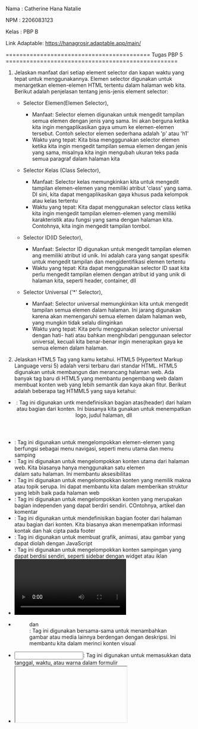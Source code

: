 Nama : Catherine Hana Natalie

NPM : 2206083123

Kelas : PBP B

Link Adaptable: https://hanagrosir.adaptable.app/main/

========================================== Tugas PBP 5 ==================================================

1. Jelaskan manfaat dari setiap element selector dan kapan waktu yang tepat untuk menggunakannya.
   Elemen selector digunakan untuk menargetkan elemen-elemen HTML tertentu dalam halaman web kita. Berikut adalah penjelasan tentang jenis-jenis element selector:

   - Selector Elemen(Elemen Selector),

     - Manfaat: Selector elemen digunakan untuk mengedit tampilan semua elemen dengan jenis yang sama. Ini akan berguna ketika kita ingin mengaplikasikan gaya umum ke elemen-elemen tersebut. Contoh selector elemen sederhana adalah 'p' atau 'h1'
     - Waktu yang tepat: Kita bisa mengggunakan selector elemen ketika kita ingin mengedit tampilan semua elemen dengan jenis yang sama, misalnya kita ingin mengubah ukuran teks pada semua paragraf dalam halaman kita

   - Selector Kelas (Class Selector),

     - Manfaat: Selector kelas memungkinkan kita untuk mengedit tampilan elemen-elemen yang memiliki atribut 'class' yang sama. DI sini, kita dapat mengaplikasikan gaya khusus pada kelompok atau kelas tertentu
     - Waktu yang tepat: Kita dapat menggunakan selector class ketika kita ingin mengedit tampilan elemen-elemen yang memiliki karakteristik atau fungsi yang sama dengan halaman kita. Contohnya, kita ingin mengedit tampilan tombol.

   - Selector ID(ID Selector),

     - Manfaat: Selector ID digunakan untuk mengedit tampilan elemen ang memiliki atribut id unik. Ini adalah cara yang sangat spesifik untuk mengedit tampilan dan mengidentifikasi elemen tertentu
     - Waktu yang tepat: Kita dapat menggunakan selector ID saat kita perlu mengedit tampilan elemen dengan atribut id yang unik di halaman kita, seperti header, container, dll

   - Selector Universal ('\*' Selector),
     - Manfaat: Selector universal memungkinkan kita untuk mengedit tampilan semua elemen dalam halaman. Ini jarang digunakan karena akan memengaruhi semua elemen dalam halaman web, yang mungkin tidak selalu diinginkan
     - Waktu yang tepat: Kita perlu menggunakan selector universal dengan hati- hati atau bahkan menghibdari penggunaan selector universal, kecuali kita benar-benar ingin menerapkan gaya ke semua elemen dalam halaman.

2. Jelaskan HTML5 Tag yang kamu ketahui.
   HTML5 (Hypertext Markup Language versi 5) adalah versi terbaru dari standar HTML. HTML5 digunakan untuk membangun dan merancang halaman web. Ada banyak tag baru di HTML5 yang membantu pengembang web dalam membuat konten web yang lebih semantik dan kaya akan fitur. Berikut adalah beberapa tag HTMML5 yang saya ketahui:

- <header>: Tag ini digunakan untk mendefinisikan bagian atas(header) dari halam atau bagian dari konten. Ini biasanya kita gunakan untuk menempatkan logo, judul halaman, dll
- <nav>: Tag ini digunakan untuk mengelompokkan elemen-elemen yang berfungsi sebagai menu navigasi, seperti menu utama dan menu samping
- <main>: Tag ini digunakan untuk mengelompokkan konten utama dari halaman web. Kita biasanya hanya menggunakan satu elemen <main> dalam satu halaman. Ini membantu aksesibilitas
- <section>: Tag ini digunakan untuk mengelompokkan konten yang memilik makna atau topik serupa. Ini dapat membantu kita dalam memberikan struktur yang lebih baik pada halaman web
- <article>: Tag ini digunakan untuk mengelompokkan konten yang merupakan bagian independen yang dapat berdiri sendiri. COntohnya, artikel dan komentar
- <footer>: Tag ini digunakan untuk mendefinisikan bagian footer dari halaman atau bagian dari konten. Kita biasanya akan menempatkan informasi kontak dan hak cipta pada footer
- <canvas>: Tag ini digunakan untuk membuat grafik, animasi, atau gambar yang dapat diolah dengan JavaScript
- <aside>: Tag ini digunakan untuk mengelompokkan konten sampingan yang dapat berdisi sendiri, seperti sidebar dengan widget atau iklan
- <video> dan <audio>: Tag ini digunakan untuk menanamkan dan mengendalikan file video dan audio di halaman web kita
- <figure> dan <figcaption>: Tag ini digunakan bersama-sama untuk menambahkan gambar atau media lainnya berdengan dengan deskripsi. Ini membantu kita dalam merinci konten visual
- <input type='date/time/color'>: Tag ini digunakan untuk memasukkan data tanggal, waktu, atau warna dalam formulir
- <iframe>: Tag ini digunakan untuk menanamkan konten dari sumber eksternal, seperti video Youtube
- <progress> dan <meter>: Tag ini digunakan untuk menampilkan informasi mengenai kemajuan, seperti status pengiriman file
- <datalist>: Tag ini digunakan untuk membuat daftar opsi yang akan muncul saat user mulai mengetik di dalam input
- <details> dan <summary>: Tag ini digunakan untuk membuat konten yang dapat dijatuhkan atau diperluas, contohnya daftar isian

3. Jelaskan perbedaan antara margin dan padding.
   Margin dan padding digunakan untuk mengatur tata letak dan ruang antara elemen-elemen HTML di halaman web. Berikut adalah perbedaan antara margin dan padding

- Definisi,

  - Margin: Margin adalah jarak antara elemen dan elemen-elemen di sekitarnya di luar batas elemen tersebut
  - Padding: Padding adalah jarak antara batas elemen dan kontennya di dalam elemen tersebut

- Pengaruhnya terhadap elemen sendiri,

  - Margin: Margin memengaruhi seberapa jauh elemen tersebut dari elemen-elemen lain dari sekitarnya. Margin tidak memengaruhi tampilan atau tata letak elemen itu sendiri.
  - Padding: Padding memengaruhi tampilan elemen itu sendiri dengan menambahkan ruang di antara batas elemen dan kontennya

- Ruangan,
  - Margin: Margin memberikan ruang di luar elemen sehingga ini akan memengaruhi jarak antara elemen dan elemen-elemen lain di sekitarnya
  - Padding: Padding memberikan ruang di dalam elemen, ini memengaruhi jarak antara konten dan batas elemen

4. Jelaskan perbedaan antara framework CSS Tailwind dan Bootstrap. Kapan sebaiknya kita menggunakan Bootstrap daripada Tailwind, dan sebaliknya?
   Tailwind dan Bootstrap adalah dua framework CSS yang populer digunakan dalam pengembangan web. Berikut adalah perbedaan antara kedua framework CSS tersebut:

- Filosofi Desain,

  - Bootstrap: Bootstrap memiliki desain yang lebih baku dan sudah siap pakai. Kita bisa langsung mendapatkan komponen yang telah dirancang dengan baik yang memiliki gaya visual yang konsisten. Bootstrap menyediakan tema default yang dapat digunakan secara langsung
  - Tailwind: Taiwind lebih fleksibel dan berfokus pada 'utility first' CSS. Ini berarti kita perlu membangun desain kita sendiri dengna menggabungkan kelas-kelas utilitas CSS untuk mengatur tampilan elemen. Tailwind memberikan kita kendali lebih besar atas desain kita. Kita perlu merancang komponen kita sendiri

- Kustomisasi,

  - Bootstrap: Bootstrap memiliki opsi kustomisasi yang terbatas. Kita dapat menyesuaikan beberapa aspek tampilan dengan mengganti variabel SAss atau menggunakan alat kustomisasi online dari mereka sendiri
  - Taiwind: Tailwind sangat mudah disesuaikan. Kita dapat membuat tampilan yang benar-benar unik dengan menentukan kelas-kelas utilitas yang kita inginkan. Kita juga dapat menyesuaikan konfigurasi Tailwind secara detail

- Ukuran,

  - Bootstrap: Bootstrap memiliki ukuran yang lebih besar karena Bootstrap mengandung banyak komponen bawaan dan gaya yang sudah ada
  - Tailwing: Tailwind memiliki ukuran yang lebih kecil karena Tailwind hanya menyediakan kelas-kelas utilitas yang kita gunakan

- Kurva pembelajaran,

  - Bootstrap: Bootstrap lebih mudah untuk digunakan oleh pemula karena kita tidak perlu menulis banyak kode CSS khusus. Kita dapat mulai dengan cepat menggunakan komponen=komponen Bootstrap yang sudah ada
  - Tailwind: Untuk memahami Tailwind, kita memerlukan waktu yang lebih banyak. Biasanya Tailwind membutuhkan penulisan HTML yang lebih banyak untuk mengatur tampilan yang menggunakan kelas-kelas utilitas.

- Kasus penggunaan,
  - Bootstrap: Bootstrap sebaikan digunakan ketika kita membutuhkan desain yang siap pakai dengan gaya visual yang konsisten. Kita juga bisa memakai ini saat kita ingin membangun situs web dengan cepat tanpa banyak menuis kode yang perlu kustomisasi. Dan saat kita tidak memerlukan tingkat kustomisasi yang tinggi
  - Tailwind: Tailwind sebaiknya digunakan ketika kita membutuhkan kendali penuk atas desain kita sendiri dan ingin membuat tampulan yang unik. Kita juga bisa menggunakan ini saat kita memerlukan fleksibilitas tinggi dalam mengatur tampilan elemen-elemen dan kita nyaman dengan pemrograman kelas utilitas CSS.

5. Jelaskan bagaimana cara kamu mengimplementasikan checklist di atas secara step-by-step (bukan hanya sekadar mengikuti tutorial).

- Menambahkan Bootstrap ke dalam aplikasi dengan cara memasukkan tag dan link CSS dan JS ke dalam file base.html di templates
- Membuat fungsi edit produk di file views.py di main dengan parameter request dan id.
- Mendesign tampilan edit produk dengan membuat dile edit_product.html dan menggunakan CSS dan HTML di satu file
- import fungsi edit_product ke urls.py di main
- Menambahkan path url edit produk ke urlpatterns
- Menambahkan kode untuk menampilkan tombol edit produk di main.html
- Mendesign main.html, registration.html, create_product.html, dan login.html dengan CSS dan HTML di dalam satu file
- Design yang saya pakai ada card, table, dll.
- Menambahkan fitur delete product seperti langkah-langkah menambahkan fitur edit , tetapi saya tidak membuat fungsi baru, saya hanya memasukkan kodenya ke dalam fungsi show_main

========================================= Selesai Tugas PBP 5 ==========================================

========================================== Tugas PBP 4 ==================================================

1. Apa itu Django UserCreationForm, dan jelaskan apa kelebihan dan kekurangannya?

Django adalah framework web Python yang ada untuk memudahkan pembuatan user baru dalam aplikasi web yang kita kembangkan. Django UserCreationForm adalah sebuah formulir yang disediakan oleh Django. formulir ini dirancang untuk mengelola proses pendaftaran user dan menciptakan objek "User" dalam basis data website yang kita kembangkan. Formulir ini digunakan dalam kombinasi dengan modul "django.contrib.auth" yang membuat kita mampu untuk mengelola otoritasi dan autentikasi user.

Berikut adalah kelebihan dari Django UserCreationForm"

- Validasi otomatis: Saat user memberikan masukan atau input, formulir (form) ini akan melakukan validasi otomatis sehingga kita dapat memastikan bahwa data user yang dimasukkan sesuai dengan kebutuhan. Contohnya adalah saat user memasukkan input email, maka email harus unik.
- Mudah digunakan: Formulir ini sudah disediakan oleh Django dan sudah diintegrasikan dengan baik dalam kerangka kerja, sehingga kita tidak perlu membuatnya dari awal lagi.
- Integrasi dengan basis data: Formulir ini dapat mengambil data user diinput dan menyimpannya ke dalam basis data. FOrmulir ini juga bisa membuat user baru tanpe perlu menulis kode SQL atau berinteraksi secara langsung dengan basis data.
- Mudah di custom: UserCreationForm dapat kita ubah sesuai dengan kebutuhan aplikasi kita, misalnya dengna menambahkan atau menghapus bidang-bidang tambahan atau melakukan validasi tambahan.

Berikut Kekurangan dari UserCreationForm:

- Tidak terlalu fleksibel: Bisa saja aplikasi kita tidak cocok sepenuhnya dengan struktur yang disediakan oleh UserCreationForm. Dalam kasus ini, Kita perlu menulis formulir pendaftaran yang sudah kita sesuaikan.
- Fitur yang terbatas" Dalam beberapa kasus, kita mungkin memerlukan formulir pendaftaran yang lebih kompleks dengan bidang tambahan, seperti data profil user. Dalam hal ini, kita perlu menyesuaikan formulir atau membuat formulir khusus
- Tampilan bawaan formulir sederhana: Formulir hanya memberikan tampilan sederhana untuk pendaftaran user. Kita perlu UserCreationForm dengan HTML dan CSS khusus jika kita mau memiliki tampilan formulir yang menarik atau kompleks.

2. Apa perbedaan antara autentikasi dan otorisasi dalam konteks Django, dan mengapa keduanya penting?

Autentikasi adalah proses memvetivikasi identitas user yang mencoba untuk mengakses sistem. Otorisasi adalah suatu batasan untuk mengakses bagian menu tertentu pada sistem informasi. Otoriasi menentukan apa saja yang dapat dilakukan oleh user di dalam sistem. Proses otorisasi terjadi setelah proses autentikasi Berikut adalah perbedaan antara autentikasi dan otorisasi:

- Prinsip
  - Autentikasi: berguna sebagai alat untuk melakukan verifikasi data pengguna dalam memberikan izin kepada sistem.
  - Otorisasi: penentuan tentang siapa saya yang dapat atau harus mengakses menu apa saja
- Proses
  - Autentikasi: Di sini, user yang diverifikasi
  - Otorisasi: Di sini daftar pada akses user yang di validasi
- Urutan proses
  - Autentikasi: Proses ini pertama berjalan
  - Otoritasi: Proses ini terjadi setelah dilakukan proses autentikasi
- Penentu akses
  - Autentikasi: Pada proses ini, identitas seseorang ditentukan dari data yang menggunakan bantuan ID user serta kata sandi mereka
  - Otorisasi: Pada proses ini, sistem otorisasi yang memutuskan hak akses yang dimiliki oleh tiap user

Otorisasi sangat penting dalam konteks Django karena proses ini memastikan bahwa user hanya dapat melakukan tindakan atau memiliki akses yang diizinkan oleh sistem. Hal ini akan mencegah pengguna melakukan tindakan yang tidak diizinkan, misalnya pengguna tidak diizinkan untuk mengganti tampilan html dan css dari semua websitenya. Autentikasi penting di kontek Django karena proses ini memastikan bahwa hanya user yang sah yang dapat mengakses sitem, misalnya dengan memasukkan user dan kata sandi yang benar. Kedua sistem ini penting karena dapat menjaga keamanan sistem, membantu memenuhi kewajiban untuk melindungi akses ke data-data sensitif, dan membantu mengelola akses yang dapat mencegah penyalahgunaan akses.

3. Apa itu cookies dalam konteks aplikasi web, dan bagaimana Django menggunakan cookies untuk mengelola data sesi pengguna?

Dalam konteks aplikasi web, cookies adalah file teks kecil yang disimpan di sisi client(browser) saat kita mengunjungi sebuah situs web. Cookies ini akan digunakan untuk menyimpan informasi dan data tertentu yang berkaitan dengan interaksi user dengan situs web yang dikunjungi. Django menggunakan cookies untuk mengelolas data sesi user. Django menyediakan dukungan penuh untuk sesi anonim. Berikut cara Django menggunakan cookies:

- Identifikasi pengguna: server Django membuat cookie yang unik dan mengirimkannya ke browser user saat user pertama kali mengungjungi situs web tersebut. Cookie ini berisi informasi yang membantu server mengidentifikasi user tertentu ketika mereka kembali ke situs web
- Penyimpanan data sesi: Django menggunakan cookies untuk menyimpan data sesi user. Ada suatu bagian yang disebut session ID, ini akan disimpan dalam cookie. Data sesi yang sesungguhnya tidak disimpan di cookie tetapi disimpah di server Django. Cookie hanya berfungsi sebagai referensi ke sesi ayng sesungguhnya di server
- Keamanan: Django memiliki mekanisme keamanan bawaan yang memungkinkan kita untuk melindungi cookies dari serangan, seperti peretasan lintas situs
- Pengaturan cookies: Django akan memberikan pengembang situs web kendali penuh atas pengelolaan cookies. Kita dapat mengatur apakah cookies perlu dienkripsi, durasi berlakunnya cookies, dll.
- Kustomisasi: Kita dapat mengatur atau mengkustmisasi penggunaan cookies dalam Django sesuai dengan kebutuhan kita.

Kita akan perlu mengaktifkan django.contrib.sessions.middleware.SessionMiddleware dan mengonfigurasikan pengaturan sesi di file settings.py jika kita ingin mengelola sesi user menggunakan cookies. Django akan secara otomatis mengelola cookie sesi untuk kita dan mengizinkan kita untuk menyimpan dan mengakses data sesi user dengan mudal dalam kode aplikasi kita

4. Apakah penggunaan cookies aman secara default dalam pengembangan web, atau apakah ada risiko potensial yang harus diwaspadai?

Umumnya, penggunaan cookies dalam pengembangan web memiliki banyak manfaat, tetapi ada juga beberapa risiko potensial yang harus diwaspadai. Keamanan cookies tergantung dengan bagaimana kita menggunakan dan mengelola cookies tersebut. Berikut adalah beberapa risiko potensial yang harus diwaspadai:

- Penyalahgunaan cookies: Cookies dapat disalahgunakan oleh penyerang untuk mengakses atau mencuri informasi sensitif. Oleh karena itu, sangat penting untuk mengenkripsi data sensitif dalam cookies dan mengimplementasikan praktiks kemanan yang tepat
- Serangan Cross-Site Request Forgery (CSRF): Cookies dapat digunakan dalam serangan CSRF. Di sini penyerang memaksa user yang sudah terautentikasi untuk melakukan tindakan yang tidak diinginkan tanpe sepengetahuan user. Untuk mengatasi risiko ini, kita perlu mengimplementasikan perlindungan CSRF
- Pelanggaran privasi user: Cookies dapat digunakan untuk melacak aktivitas user tanpa persetujuan mereka, dan ini melanggar privasi user. Oleh karena itu, UU dan peraturan perlindungan data mengatur penggunaan cookies dan mengharuskan perusahaan untuk mendapatkan izin atau persetujuan dari user sebelum melacak data mereka
- Serangan Cross-Ste Scripting(XSS): Jika data yang disimpan dalam cookies tidak divalidasi atau di-filter dengna baik, maka cookies dapat menjadi target serangan XSS. Penyerang dapat mencoba menyisipkan skrip berbahaya ke dalam cookie user dan menyebabkan eksekusi skrp berbahaya saat cookie dibaca. Maka dari itu, sangan penting untuk seslau memvalidasi dan memberishkan daya sebelum memasukkannya ke dalam cookie
- Kerentanan terhadap peretas: Jika cookies tidak diamankan dengan baik, peretas dapat memanfaatkan ini dam menyerang kita. Ini termasuk penggunaan algoritma enkripsi yang lemah atau mengirim data sensitif dalam teks terbuka.

5. Jelaskan bagaimana cara kamu mengimplementasikan checklist di atas secara step-by-step (bukan hanya sekadar mengikuti tutorial).

- Menjalankan virtual environment
- Menambahkan import redirect, UserCreationForm, dan messages pada bagian paling atas file views di main
- Membuat fungsi register yang menerima parameter request yang menghasilkan formulir registrasi secara otomatis dan menghasilkan akun user ketika data di-submit dati form
- Saat user melakukan register, fungsi ini akan redirect user ke laman login setelah data form berhasil di simpan
- Membuat file register.html di folder templates di main yang berisikan format html untuk menu register
- Menambahkan impor fungsi register di urls.py dan menambahkan path url ke dalam urlpatterns untuk mengakses fungsi register
- Membuat fungsi dengan nama login_user yang menerima parameter request dengan cara membuka views.py
- Di views.py, kita import authenticate dan login di bagian paling atas
- Menambahkan kode untuk fungsi login, di sini akan ada kode untuk autentikasi user
- Membuat berkas HTML baru dengan nama login.html pada folder templates d main
- Menambahkan kode untuk format tampilan website saat login di file tersebut
- Memasukkan kode import ke dalam file urls.py di main dan menambahkan path url ke dalam urlpatterns untuk mengakses fungsi login_user
- Membuat fungsi logout_user di views.py dalam main dengan parameter request
- Import logout di paling atas dan menambahkan kode untuk mekanisme logout di dalam fungsi logout_user tadiyang akan mengarahkan pengguna ke halaman login di Django
- Menambahkan kode html untuk menunjukkan button logout di file main.html
- Melakukan import fungsi logout_user di urls.py pada main dan menambahkan path url ke dalam urlpatterns untuk mengakses fungsi logout_user
- Membuat 2 akun dengan cara register terlebih dahulu
- Memasukkan data add new product sebanyak 3 kali untuk masing-masing akun di laman website
- Menghubungan model Item dengan User sehingga user yang sedang terotoritasi hanya melihat produk-produk yang telah dibuat sendiri
- Memasukkan kode import User di file models.py di main untuk mengimport model
- Menambahkan kode pada model Item untuk menghubungkan satu item dengan satu user melalui relationship
- Mengubah kode pada fungsi create_product di file views.py di main untuk mencegah Django agar tidak langsung menyimpan objek ke dalam database sehingga kita masih bisa memodifikasinya sebelum mensubmit form
- Mengubah kode di fungsi show_main untuk menampilkan object Item yang terasosiakan dengan user yang sedan login dan username pengguna yang sedang login pada halaman main
- Menyimpan semua perubahan
- Melakukan migrasi model dengan python manage.py makemigrations dan memberikan input sebanyak 2 kali. Ini untuk menetapkan default value field user pada semua row yang telah dibuat pada basis data dan menetapkan user dengan ID 1 pada model Item
- Melakukan python manage.py migrate untuk mengaplikasikan migrasi yang telah dilakukan
- Mengimport login_required di file views.py pada main
- Menambahkan kode @login_required(login_url='/login') di atas fungsi show_main agar halaman main hanya dapat diakses oleh pengguna yang sudah login
- Melakukan logout di web jika kita pernah login
- Mengimport HttpResponseRedirect, reverse, dan datetime di file views.py pada main
- Menambahkan fungsi untuk menambahkan cookies bernama last_login di fungsi login_user untuk melihat kapan terakir kali user melakukan login
- Menambahkan kode 'last_login': request.COOKIES['last_login'] ke dalam variabel context di fungsi show_main untuk menambahkan informasi cookie last_login ke web
- Mengubah fungsi logout_user untuk menghapus cookie last_login saat pengguna logout
- Membuat file main.html dan menambahkan kode html untuk menunjukkan data last_login
- Jika kita ingin melihat data cookie last_login kita dapat menakses fitur inspect elemen dan membuka bagian application.storage. Klik bagian cookes dan kita dapat melihat data cookies yang tersedia
- Menjalankan proyek Django dengan perinta python manage.py runserver dan membuka localhost

========================================= Selesai Tugas PBP 4 ===========================================

===================================== Tugas PBP 3 =======================================================

1. Apa perbedaan antara form POST dan form GET dalam Django?
   Django adalah framework web yang biasanya digunakan untuk mengembangkan aplikasi web dengan bahasa pemrograman Python. Di sini, kita dapat menggunakan metode HTTP POST dan GET untuk mengirimkan data antara server web dengan browser klien. Ini adalah perbedaan dari form POST dan form Get:

   - Tujuan,

     - Form POST: Biasa digunakan untuk mengirimkan data yang akan disimpan dan diproses oleh server.
     - Form GET: Biasa digunakan untuk mengambil data dari server tanpa memengaruhi atau mengubah data di server

   - Kemananan,

     - Form POST: Data yang dikirim akan dikirim secara tersembunyi ke server. Ini membuat proses lebih aman digunakan untuk mengirim data sensitif, seperti informasi pribadi atau kata sandi. Data-data yang dikirim juga tidak terlihat di URL
     - Form GET: Data yang dikirim akan dikirim sebagai parameter URL. Ini dilakukan agar terlihat di URL. Berbeda dengan POST, GET tidak aman untuk mengirim data sensitif

   - Batasan panjang data,

     - Form POST: Tidak memiliki batasan panjang data yang bisa dikirim sehingga cocok untuk mengirimkan data dengan ukuran yang sangat besar
     - Form GET: Ada batasan pada panjang URL sehingga tidak disarankan untuk mengirimkan data dengan ukuran yang sangat besar

   - Tampilan URL,

     - Form POST: Di sini, parameter data tidak terlihat di URL
     - Form GET: Di sini parameter data terlihat di URL

   - Bookmarking dan caching,
     - Form POST: Di sini, data yang dikirm tidak dapat di-bookmark dan tidak disimpan di dalam cache browser
     - FORM GET: DI sini data ang dikirim dapat di-bookmark dan disimpan di dalam cache browser

2. Apa perbedaan utama antara XML, JSON, dan HTML dalam konteks pengiriman data?
   JSON, XML, dan HTML adalah format yang digunakan dalam pengiriman data di web dan aplikasi. JSON adalah singkatan dari JavaScript Object Notation. XML adalah singkatan dari eXtensible Markup Language. HTML adalah singkatan dari HyperText Markup Language. Berikut perbedaan dari ketiga format tadi:

   - Tujuan,

     - JSON: Merupakan format data yang digunakan untuk melakukan proses pertukaran data antar aplikasi. JSON mudah dibaca oleh manusia dan diproses oleh komputer
     - XML: Merupakan format data yang digunakan untuk mengatur dan menyimpan data dalam struktur hirarkis. XML biasa digunakan untuk pertukaran data yang sangat terstruktur dan dapat digunakan di platform-platform
     - HTML: Merupakan bahasa markup yang digunakan untuk membuat tampilan konten dan struktur di web. HTML bisa untuk pertukaran data tapi tidak begitu lengkap

   - Syntax,

     - JSON: Syntax yang digunakan adalah pasangan nama-nilai(key-value pairs) dalam format teks
     - XML: Syntax yang digunakan adalah tag yang mendefinisikan elemen dan atribut untuk menyusun data
     - HTML: Syntax yang digunakan adalah tag, tetapi berbeda dengan XML, fungsi di HTML adalah untuk mengatur tampilan di konten halaman web

   - Ekosistem,

     - JSON: JSON sudah menjadi format standar untuk RESTful API dan banyak bahasa pemrograman sudah memiliki dukungan bawaan untuk memproses JSON
     - XML: XML sudah memiliki dukungan luas dan banyak alat untuk memproses dan mengurai datanya
     - HTML: HTML sudah didukung oleh semua web

   - Kemudahan untuk dibaca,
     - JSON: Dengan syntax yang sederhana, JSON mudah dibaca oleh manusia
     - XML: Struktur dari XML kuat tetapi sulit dibaca oleh manusia karena syntaxnya cenderung lebih kompleks
     - HTML: HTML sudah dirancang untuk mudah dibaca oleh manusia dan untuk membuat tampilan web.

3. Mengapa JSON sering digunakan dalam pertukaran data antara aplikasi web modern?
   JSON sering digunakan dalam pertukaran data antara aplikasi web modern karena JSON memiliki banyak keunggulan yang membuatnya cocok untuk mengembangkan web saat ini. Berikut adalah keuntungan-keuntungan dari JSON:

   - JSON memiliki syntax yang sangat sederhana dan mudah dimengerti oleh manusia. Syntax dari JSON adalah key-value pairs dalam format teks, ini mirip dengan objek dalam bahasa pemrograman. Dengan kemudahannya untuk dimengerti dan dibaca, JSON membuat tim pengembangan web dapat dengan cepat memeriksa dan memahami data-data yang ditransmisi.

   - JSON mudah diproses oleh komputer. JSON sangat efisien dalam pengembangan aplikasi karena sebagian besar bahasa pemrograman sudah punya pusataka atau modul bawaan untuk mengurai JSON.

   - JSON dapat ditransmisikan dengan cepat melalui jaringan dan tidak memberikan beban yang besar atau lebi dari yang diperlukan kepada sumber daya

   - JSON dapat digunakan di berbagai platform dan bahasa pemrograman. JSON menjadi ideal untuk pertukaran data antara berbagai sistem.

   - JSON memungkinkan kita untuk menyususn data dalam hierarki yang dalam dan kompleks dengan adanya struktur data bersarang. Ini juga membuat JSON mempunya representasi data yang fleksibel

   - JSON sudah menjad standar untuk pertukaran di banyak layanan web RESTful(Representational State Transfer). API yang menggunakan JSON biasanya lebih mudah dipahami dan digunakan

   - JSON mendukung berbagai tipe dasar, seperti string, int, boolean, dll. Hal ini membuat kita untuk menggambarkan berbagai jenis data dengan mudah di JSON

   - JSON adalah bagian integral dari JavaScript sehingga JSON dapat dengan mudah diintegrasikan dengan JAvaScript. Hal ini membuat aplikasi web yang dibuat dengan bahasa JAvaScript dapat dengan mudah mengurai dan memproses data JSON

4. Jelaskan bagaimana cara kamu mengimplementasikan checklist di atas secara step-by-step (bukan hanya sekadar mengikuti tutorial).

- Membuat form sederhana untuk menginput data barang pada aplikasi dengan menambahkan kode di forms.py. Kode ini untuk membuat struktur form yang dapat menerima data produk baru. Model yang dipakai sesuai dengan tugas PBP 2, yaitu Item
- Mengisi field pada kode pembuatan forms sesuai kebutuhan. Di kasus saya ada name, price, description, picture, ammount, weight
- Membuat fungsi baru dengan nama create_product di berkas views.py dan import semua yang diperlukan. Fungsi create_product akan menerima parameter request
- Membuat ProductForm baru dengan memasukkan QueryDict berdasarkan input dari user pada requeat.POST dengan kode form = ProductForm(request.POST or None)
- Memvalidasi dan menyimpan data dan input dari form
- Memasukan kode products = Item.objects.all() pada berkas views.py di fungsi show_main untuk mengambil seluruh objek Item yang tersimpan di database
- Import fungsi create_product di berkas urls.py di main
- Menambahkan path UTL ke dalam urlpatterns di urls.py di main untuk mengakses fungsi yang sudah di-import
- Membuat berkas create_product.html, yaitu berkas html baru di folders templates pada main untuk mengatur tampilan dari web saat pengguna ingin menambahkan product baru
- Menambahkan kode {% block content %} di main.html untuk menampilkan data produk dalam bentuk tabel beserta tombol "Add New Product" yang akan di redirect ke halaman form
- Membuat fungsi baru di views.py pada main. Fungsi baru tersebut bernama show_xml dan menerima parameter request. Di dalam fungsi ini juga ada variabel data untuk menyimpan hasil query dari seluruh data yang ada pada Item.
- Melakukan import HTTpResponse dan Serializer pada views.py di main
- Menambahkan retrun function berupa HTTpResponse yang berisi paramater data hasil query yang sudah diserialisasi menjadi parameter dan XML ke dalam fungsi show_xml
- Import fungsi show_xml ke urls.py di main.
- Menambahkan path url show_xml ke dalam urlpattern untuk megakses fungsi show_xml
- Membuat dungsi baru bernama show_json yang menerima parameter request dan sebuah cariabel data untuk menimpan hasil query seluruh data di Item di views.py pada main
- Menambahkan return function berupa HTTpResponse yang berisi parameter data hasi query yang sdah diserialisasi menjadi parameter dan JSON ke dalan fungsi show_json
- import fungsi show_json ke urls.py di main dan menambahkan path url show_json ke dalam urlpatterns untuk mengakses fungsi show_json
- Membuat fungsi baru yang menerima parameter request dan id dengan nama show_xml_by_id dan show_json_by_id di views.py pada main
- Membuat variabel data di dalam kedua fungsi tadi untuk meyimpan hasil query dari data dengan id tertentu yang ada pada Item
- Menambakan return function berupa HTTpResponse yang berisi parameter data dan hasil query yang sudah diserialisasi menjadi JSON atau XML dan parameter conten_type dengan value application/xml untuk format XML atau application/json untuk JSON
- Import fungsi show_xml_by_id dan show_json_by_id ke dalam urls.py di main
- Menambahkan path url show_xml_by_id dan show_json_by_id ke dalam urlpatterns untuk mengakses kedua fungsi tersebut
- Memastikan bahwa perintah python manage.py runserver sudah berjalan
- Mendownload dan membuka postman
- Membuat request baru dengan method GET dan url untuk XML atau JSON untuk mengetes apakah data terkirimkan dengan baik
- Untuk mengetes fungsi pengambilan data produk berdasarkan ID, kita bisa mengubah url dengan menambahkan "/[id]"

5. Mengakses kelima URL di poin 2 menggunakan Postman, membuat screenshot dari hasil akses URL pada Postman, dan menambahkannya ke dalam README.md
   ![SS HTML](PBP3_HTML.jpg)
   ![SS JSON](PBP3_JSON.jpg)
   ![SS XML](PBP3_XML.jpg)
   ![SS JSON dengan ID](PBP3_JSON_ID.jpg)
   ![SS XML dengan ID](PBP3_XML_ID.jpg)

========================================= Selesai Tugas PBP 3 ===========================================

========================================== Tugas PBP 2 ==================================================

1. Jelaskan bagaimana cara kamu mengimplementasikan checklist di atas secara step-by-step (bukan hanya sekadar mengikuti tutorial).

- Membuat direktori baru dengan nama Hana_Grosir di direktori lokal
- Membuat repository baru dengna sifat public dan dengan nama Tugas02PBP
- Membuat dan mengaktifkan virtual environment di command prompt tempat direktori lokal tadi
- Membuat file baru dengan nama requirements.txt yang berisikan dependencies yang diperlukan
- Memasang dependencies dengan perintah di command prompt
- Membuat proyek Django bernama Hana_Grosir di command prompt
- Menambahkan ("_") pada bagian ALLOWED_HOSTS di dalam file settings.py di direktori lokal untuk deployment web. ALLOWED_HOSTS adalah daftar host yang dapat mengakses aplikasi web, dengan menambahkan ("_"), semua host dapat mengakses aplikasi.
- Menjalankan perintah untuk menjalankan server Django di command prompt
- Membuat aplikasi baru bernama main dalam proyek Hana_Grosir
- Menjalankan perintah untuk membuat aplikasi baru. Setelah ini akan ada direktori baru di dalam direktri lokal dengan nama main yang berisi struktur awal aplikasi
- Mendaftarkan aplikasi main ke dalam proyek dengan menambahkan kode "main," ke dalam variabel INSTALLED_APPS di berkan settings.py dalam drektori proyek Hana_Grosir
- Membuat routing pada proyek agar aplikasi main bisa berjalan dengan membuat berkas urls.py di dalam direktori aplikasi main. Kodenya meliput mengimport path dari django.urls untuk mendefinisikan pola url, mengimport show_main dari main.views, nama aplikasi, yaitu main pada pola url di aplikasi, dan path ke fungsi show_main
- Membuat model dalam aplikasi main dengan nama item dan memiliki atribut name, amount, description, price, dan weight di dalam file models.py di direktori aplikasi main untuk mendefinisikan model baru. Dimulai dengan meng-import models dari django.db dan membuat kelas item sebagai nama model berisi attribut tadi.
- Melakukan migrasi model dan migrasi ke dalam basis data lokal setiap melakukan perubahan di model
- Membuat fungsi show_main di file views.py dalam direktori aplikasi main untuk dikembalikan di folder templates di file main.html. Ini akan menunjukkan nama aplikasi, nama, kelas, dan isi dari aplikasinya. Ada kode return render juga untuk memunculkan file views.py di file main.html
- Membuat routing pada file urls.py di direktori aplikasi main untuk memetakan fungsi yang telah dibuat di views.py. Routing ini ada di urlpatterns dengan perintah path. Dan ada import show_main dari main.views
- Melakukan deployment ke Adaptable terhadap aplikasi main dengan cara membuat app baru, menghubungkan repository Tugas02PBP, memilih python app template sebagai template deployment, memilih PostgreSQL sebagai tipe basis data yang akan digunakan, menyesuaikan versi python saya, yaitu versi 3.10, dan pada bagian start command memasukkan perintah python manage.py migrate && gunicorn Hana_Grosir.wsgi
- Memberikan nama untuk aplikasi
- Mencentang bagian HTTP Listener on Prt dan klik Deploy App
- Menunggu sampai App berhasil di deploy

2. Buatlah bagan yang berisi request client ke web aplikasi berbasis Django beserta responnya dan jelaskan pada bagan tersebut kaitan antara urls.py, views.py, models.py, dan berkas html.
   ![Bagan PBP](BaganPBP.jpg)

3. Jelaskan mengapa kita menggunakan virtual environment? Apakah kita tetap dapat membuat aplikasi web berbasis Django tanpa menggunakan virtual environment?

Virtual environment adalah sebuah alat yang digunakan dalam pengembangan proyek untuk mengisolasi dependensi dan paket-paket dalam proyek tertentu. Kita menggunakan virtual environment karena virtual environment memiliki peran-peran penting dalam mengembangkan perangkat lunak. Peran-peran penting tersebut adalah

- Keamanan,
  Dengan virtual environment, kita dapat mengontrol sumber dependensi di proyek dan mengisolasi proyek kita dari sistem operasi secara keseluruhan. Dengan mengontrol sumber dependensi kita bisa menghindari penggunaan dependesi yang tidak aman. Dengan mengisolasi proyek, kita bisa menghindari terjadinya konflik antara proyek kita dan sistem operasi yang ada.

- Isolasi dependensi,
  Virtual environtment memungkinkan kita untuk mengisolasi dependensi yang berbeda untuk proyek-proyek yang berbeda saat kita mengembangkan perangkat lunak. Bisa ada proyek-proyek tertentu yang memerlukan versi yang berbeda dari paket atau dependensi lainnya sehingga isolasi dependensi ini dapat membuat satu proyek terisolasi dengan semua yang diperlukan. Ini dapat membuat pengembangan perangkat lunak berjalan dengan lancar. Tanpa isolasi, bisa saja ada proyek yang tidak bisa berjalan di suatu versi dependensi yang digunakan.

- Pengelolaan,
  Dengan virtual environment, kita bisa menjaga proyek kita tetap teratur. Kita bisa mengelola dependensi secara terpisah dengan dependesi sistem operasi kita. Hal ini mempermudah kita dalam memperbarui, merawat, dan menghapus dependensi proyek lain tanpa memengaruhi sistem operasi kita dan dependesi lainnya.

- Kemudahan dalam mengakses,
  Dengan virtual environment, kita dapat dengan mudah membagikan proyek dengan orang lain atau memindahkannya ke sistem lain tanpa perlu khawatir tentang konflik atau persyaratan lainnya. Kita bisa membuat dan membagikan file konfigurasi yang menjelaskan dependensi proyek kita.

4. Jelaskan apakah itu MVC, MVT, MVVM dan perbedaan dari ketiganya.
   MVC, MVT, dan MVVM adalah pola arsitektur perangkat lunak yang digunakan untuk mengatur kode dalam aplikasi.

- MVC (Model-View-Controller),
  MVC adalah salah satu pola arsitektur dalam industri perangkat lunak yang paling dikenal. Pola ini memfasilitasi pemisahan perhatian dengan membagi aplikasi menjadi:

  - Model,
    Bagian ini mewakili data dan logika bisnis dalam aplikasi. Ini bertanggung jawab untuk mengelola, memproses, dan menyimpan data. Ini jga menerapkan aturan bisnis yang diperlukan
  - View,
    Bagian ini mewakili antarmuka pengguna(UI) dalam aplikasi dan lapisan presentasi, artinya bagian ini bertanggung jawab untuk menampilkan data kepada pengguna dan menanggapi input dari pengguna.
  - Controller,
    Bagian ini bertindak sebagai perantara antara tampilan dan model. Bagian ini menangani interaksi pengguna dan meneruskan permintaan di bagian view ke bagian model.

- MVT (Model-View-Template),
  Ada tiga komponen utama dalam bagian ini, yaitu:

  - Model,
    Bagian ini mewakili data dan logika bisnis dalam aplikasi. Bagian ini mirip dengan komponen model dalam MVC
  - View,
    Bagian ini bertanggung jawab dalam menangani presentasi data kepada pengguna
  - Template,
    Bagian ini bertanggung jawab dalam mengatur penampilan data dalam HTML dari sistem hingga tata caranya. Bagian ini terpisah dari view.

- MVVM(Model-View-ViewModel),
  Model ini memiliki tiga komponen utama, yaitu:
  - Model,
    Bagian ini mewakili data dan logika bisnis. Bagian ini masih sama dengan MVC dan MVT. Bagian ini bertanggung jawab dalam menyimpan dan mengambil data dan memprosesnya.
  - View,
    Bagian ini mewakili antarmuka pengguna, menampilkan data dari ViewModel dan menanggapi tindakan dari pengguna.
  - ViewModel,
    Bagian ini berfungsi sebagai jembatan antara model dan view. Bagian ini bertanggung jawab dalam mengelola logika tampilan dan menjalankan operasi untuk mengubah data sebelum ditampilkan di view.

Perbedaan:

- MVC,
  Pada pola ini, ketiga komponen utama, yaitu model, view, dan controller memiliki tanggung jawab yang jelas dan terpisah. MVC biasa digunakan untuk pengembangan aplikasi dekstop dan web. Bagian model dan view juga tidak tahu satu sama lain secara langsung, mereka hanya berkomunikasi lewat controller. Controller juga mengontrol logika aplikasi

- MVT,
  Pola ini biasanya digunakan dalam kerangka web, seperti Django di Python. Perbedaan utama terdapat dalam bagian template. Pola ini menggabungkan prinsip WVC dengan bagian template yang memisahkan tampilan dari logika sehingga tampilan dapat didefinisikan terpisah dalam file template. Ini khususnya digunakan dalam pengembangan web

- MVVN,
  Pola ini sering digunakan untuk mengembangkan aplikasi berbasis data. Pola ini mengenalkan ViewModel sebagai lapisan tambahan yang akan memisahkan tampilan dan logika dari bagian model. ViewModel mengelola tampilan secara terpusat sehingga bisa ada transformasi data sebelum ditampilkan di bagian view. Hasilnya, pengelolaan tampilan dalam menjadi lebih fleksibel. Hal inilah yang membuat pola ini sering digunakan di dalam aplikasi web modern dan berbasis mobile

========================================= Selesai Tugas PBP 2 ===========================================
